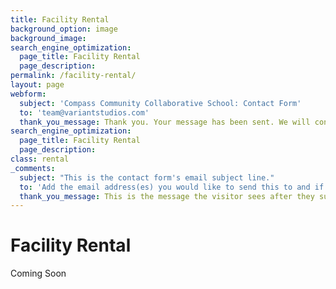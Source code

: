 ```yaml
---
title: Facility Rental
background_option: image
background_image:
search_engine_optimization:
  page_title: Facility Rental
  page_description:
permalink: /facility-rental/
layout: page
webform:
  subject: 'Compass Community Collaborative School: Contact Form'
  to: 'team@variantstudios.com'
  thank_you_message: Thank you. Your message has been sent. We will contact you shortly.
search_engine_optimization:
  page_title: Facility Rental
  page_description:
class: rental
_comments:
  subject: "This is the contact form's email subject line."
  to: 'Add the email address(es) you would like to send this to and if you want to send to more than one you can add commas between them, for example: hello1@test.com,hello2@test.com'
  thank_you_message: This is the message the visitor sees after they submit a contact message.
---
```


# Facility Rental

Coming Soon


